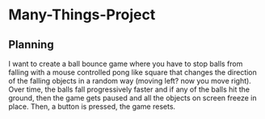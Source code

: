 # Many-Things-Project
## Planning
I want to create a ball bounce game where you have to stop balls from falling with a mouse controlled pong like square that changes the direction of the falling objects in a random way (moving left? now you move right). Over time, the balls fall progressively faster and if any of the balls hit the ground, then the game gets paused and all the objects on screen freeze in place. Then, a button is pressed, the game resets. 
